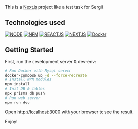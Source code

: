 This is a [Next.js](https://nextjs.org/) project like a test task for Sergii.

## Technologies used
[![NODE](https://img.shields.io/badge/NODE-21.2.0-green.svg?style=flat-square&logo=nodedotjs)](https://nodejs.org/)
[![NPM](https://img.shields.io/badge/NPM-10.2.3-red.svg?style=flat-square&logo=npm)](https://www.npmjs.com/)
[![REACTJS](https://img.shields.io/badge/ReactJS-blue.svg?style=flat-square&logo=react)](https://react.dev/)
[![NEXTJS](https://img.shields.io/badge/NextJS-grey.svg?style=flat-square&logo=nextdotjs)](https://react.dev/)
[![Docker](https://img.shields.io/badge/Docker-white.svg?style=flat-square&logo=docker)](https://www.docker.com/)

## Getting Started

First, run the development server & dev-env:

```bash
# Run Docker with Mysql server
docker-compose up -d --force-recreate
# Install NPM modules
npm install
# Init DB & tables
npx prisma db push
# Run web server
npm run dev
```

Open [http://localhost:3000](http://localhost:3000) with your browser to see the result.

Enjoy!

